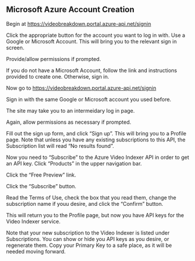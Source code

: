 ## Microsoft Azure Account Creation
Begin at https://videobreakdown.portal.azure-api.net/signin 
 
Click the appropriate button for the account you want to log in with. Use a Google or Microsoft Account.
This will bring you to the relevant sign in screen.
 
  
Provide/allow permissions if prompted.
 
 
If you do not have a Microsoft Account, follow the link and instructions provided to create one. Otherwise, sign in.
  
Now go to https://videobreakdown.portal.azure-api.net/signin 
 
Sign in with the same Google or Microsoft account you used before.
 
The site may take you to an intermeidary log in page.
 
Again, allow permissions as necessary if prompted.
 
Fill out the sign up form, and click “Sign up”. This  will bring you to a Profile page. Note that unless you have any existing subscriptions to this API, the Subscription list will read “No results found”.
 
Now you need to “Subscribe” to the Azure Video Indexer API in order to get an API key. Click “Products” in the upper navigation bar.
 
Click the “Free Preview” link.
 
Click the “Subscribe” button.
 
Read the Terms of Use, check the box that you read them, change the subscription name if youu desire, and click the “Confirm” button.
 
This will return you to the Profile page, but now you have API keys for the Video Indexer service.
 
Note that your new subscription to the Video Indexer is listed under Subscriptions. You can show or hide you API keys as you desire, or regenerate them. Copy your Primary Key to a safe place, as it will be needed moving forward.
